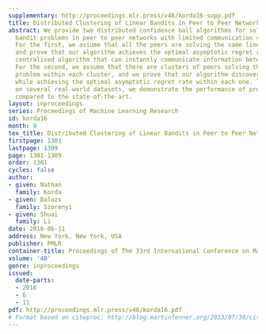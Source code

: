 ```yaml
---
supplementary: http://proceedings.mlr.press/v48/korda16-supp.pdf
title: Distributed Clustering of Linear Bandits in Peer to Peer Networks
abstract: We provide two distributed confidence ball algorithms for solving linear
  bandit problems in peer to peer networks with limited communication capabilities.
  For the first, we assume that all the peers are solving the same linear bandit problem,
  and prove that our algorithm achieves the optimal asymptotic regret rate of any
  centralised algorithm that can instantly communicate information between the peers.
  For the second, we assume that there are clusters of peers solving the same bandit
  problem within each cluster, and we prove that our algorithm discovers these clusters,
  while achieving the optimal asymptotic regret rate within each one. Through experiments
  on several real-world datasets, we demonstrate the performance of proposed algorithms
  compared to the state-of-the-art.
layout: inproceedings
series: Proceedings of Machine Learning Research
id: korda16
month: 0
tex_title: Distributed Clustering of Linear Bandits in Peer to Peer Networks
firstpage: 1301
lastpage: 1309
page: 1301-1309
order: 1301
cycles: false
author:
- given: Nathan
  family: Korda
- given: Balazs
  family: Szorenyi
- given: Shuai
  family: Li
date: 2016-06-11
address: New York, New York, USA
publisher: PMLR
container-title: Proceedings of The 33rd International Conference on Machine Learning
volume: '48'
genre: inproceedings
issued:
  date-parts:
  - 2016
  - 6
  - 11
pdf: http://proceedings.mlr.press/v48/korda16.pdf
# Format based on citeproc: http://blog.martinfenner.org/2013/07/30/citeproc-yaml-for-bibliographies/
---
```

